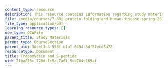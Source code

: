 ```yaml
---
content_type: resource
description: This resource contains information regarding study materials.
file: /media/courses/7-88j-protein-folding-and-human-disease-spring-2015/2fba826c728d1c5a7a6f5cb784c169af_MIT7_88JS15_Tropomyosin.pdf
file_type: application/pdf
learning_resource_types: []
ocw_type: OCWFile
parent_title: Study Materials
parent_type: CourseSection
parent_uid: 3dcef3c4-558f-b1a1-6454-3df57ecd8a72
resourcetype: Document
title: Tropomyosin and S-peptide
uid: 2fba826c-728d-1c5a-7a6f-5cb784c169af
---
```

